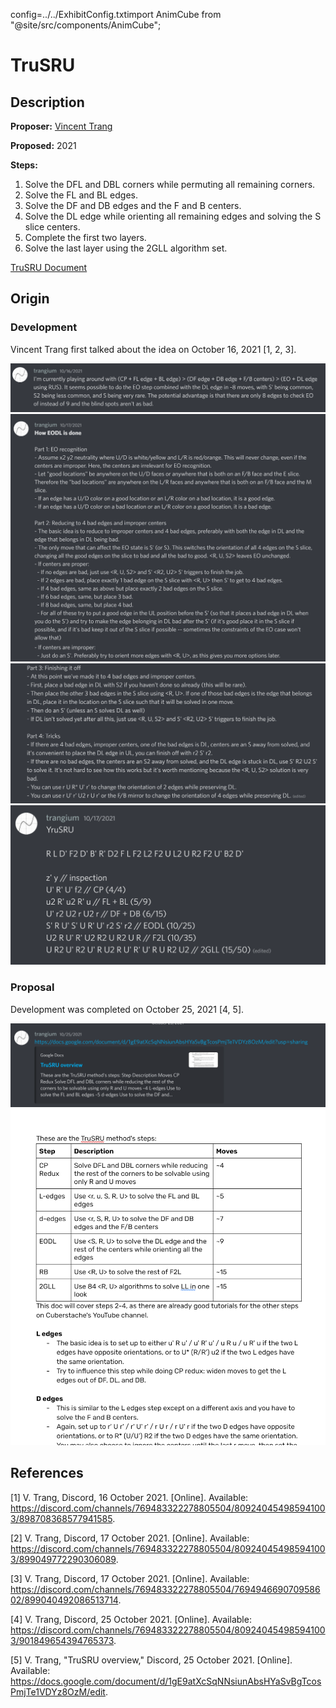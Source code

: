 config=../../ExhibitConfig.txtimport AnimCube from "@site/src/components/AnimCube";

# TruSRU

<AnimCube params="buttonbar=0&position=lluuu&scale=6&hint=10&hintborder=1&borderwidth=10&facelets=ldldydldlwdwwwwldllbbdbbldlldldgglggldloooodoldldrdldl" width="400px" height="400px" />

## Description

**Proposer:** [Vincent Trang](CubingContributors/MethodDevelopers.md#trang-vincent-trangium)

**Proposed:** 2021

**Steps:**

1. Solve the DFL and DBL corners while permuting all remaining corners.
2. Solve the FL and BL edges.
3. Solve the DF and DB edges and the F and B centers.
4. Solve the DL edge while orienting all remaining edges and solving the S slice centers.
5. Complete the first two layers.
6. Solve the last layer using the 2GLL algorithm set.

[TruSRU Document](https://docs.google.com/document/d/1gE9atXcSqNNsiunAbsHYaSvBgTcosPmjTe1VDYz8OzM/edit)

## Origin

### Development

Vincent Trang first talked about the idea on October 16, 2021 [1, 2, 3].

![](img/TruSRU/Origin1.png)
![](img/TruSRU/Origin2.png)
![](img/TruSRU/Origin3.png)
![](img/TruSRU/Origin4.png)

### Proposal

Development was completed on October 25, 2021 [4, 5].

![](img/TruSRU/Proposal1.png)
![](img/TruSRU/Proposal2.png)

## References

[1] V. Trang, Discord, 16 October 2021. [Online]. Available: https://discord.com/channels/769483322278805504/809240454985941003/898708368577941585.

[2] V. Trang, Discord, 17 October 2021. [Online]. Available: https://discord.com/channels/769483322278805504/809240454985941003/899049772290306089.

[3] V. Trang, Discord, 17 October 2021. [Online]. Available: https://discord.com/channels/769483322278805504/769494669070958602/899040492086513714.

[4] V. Trang, Discord, 25 October 2021. [Online]. Available: https://discord.com/channels/769483322278805504/809240454985941003/901849654394765373.

[5] V. Trang, "TruSRU overview," Discord, 25 October 2021. [Online]. Available: https://docs.google.com/document/d/1gE9atXcSqNNsiunAbsHYaSvBgTcosPmjTe1VDYz8OzM/edit.